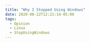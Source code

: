 ```yaml
---
title: "Why I Stopped Using Windows"
date: 2020-08-22T12:21:14-05:00
tags:
  - Opinion
  - Linux
  - StopUsingWindows
---
```



